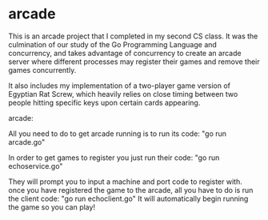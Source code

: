 # arcade

This is an arcade project that I completed in my second CS class. It was the culmination of our study of the Go Programming Language and concurrency, and takes advantage of concurrency to create an arcade server where different processes may register their games and remove their games concurrently.

It also includes my implementation of a two-player game version of Egyptian Rat Screw, which heavily relies on close timing between two people hitting specific keys upon certain cards appearing.

arcade:

  All you need to do to get arcade running is to run its code:
     "go run arcade.go"

  In order to get games to register you just run their code:
     "go run echoservice.go" 

  They will prompt you to input a machine and port code to 
  register with. once you have registered the game to the arcade, 
  all you have to do is run the client code:
     "go run echoclient.go"
  It will automatically begin running the game so you can
  play!
